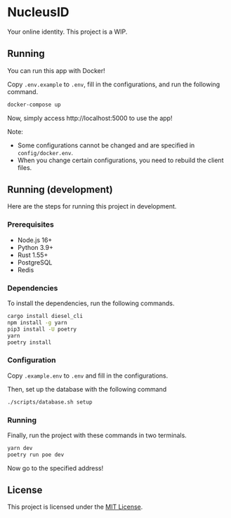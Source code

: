 # NucleusID

Your online identity. This project is a WIP.

## Running

You can run this app with Docker!

Copy `.env.example` to `.env`, fill in the configurations, and run the following command.

```sh
docker-compose up
```

Now, simply access http://localhost:5000 to use the app!

Note:
- Some configurations cannot be changed and are specified in `config/docker.env`.
- When you change certain configurations, you need to rebuild the client files.

## Running (development)

Here are the steps for running this project in development.

### Prerequisites

- Node.js 16+
- Python 3.9+
- Rust 1.55+
- PostgreSQL
- Redis

### Dependencies

To install the dependencies, run the following commands.

```sh
cargo install diesel_cli
npm install -g yarn
pip3 install -U poetry
yarn
poetry install
```

### Configuration

Copy `.example.env` to `.env` and fill in the configurations.

Then, set up the database with the following command
```sh
./scripts/database.sh setup
```

### Running

Finally, run the project with these commands in two terminals.

```sh
yarn dev
poetry run poe dev
```

Now go to the specified address!

## License

This project is licensed under the [MIT License](LICENSE).
